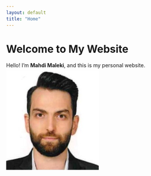 ```yaml
---
layout: default
title: "Home"
---
```

# Welcome to My Website
Hello! I’m **Mahdi Maleki**, and this is my personal website.
![Profile Picture](/assets/images/profile.jpg)
